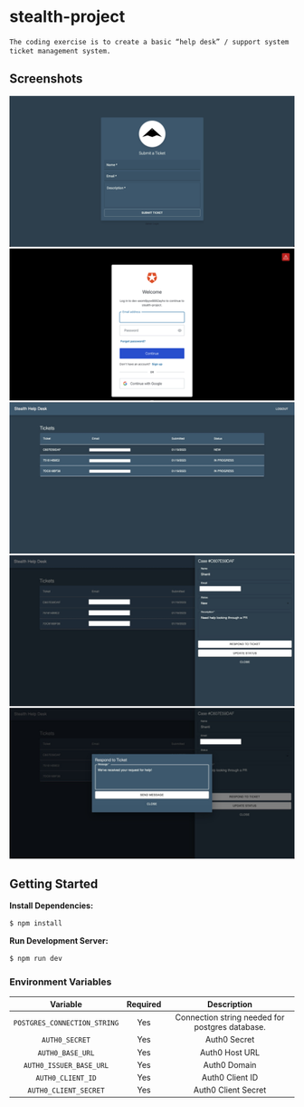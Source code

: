 # stealth-project

```
The coding exercise is to create a basic “help desk” / support system ticket management system.
```

## Screenshots

![form](.images/form.png)
![auth](.images/auth.png)
![dashboard](.images/dashboard.jpg)
![ticket](.images/ticket.jpg)
![respond](.images/respond.jpg)

## Getting Started

**Install Dependencies:**

```sh
$ npm install
```

**Run Development Server:**

```sh
$ npm run dev
```

### Environment Variables

|Variable|Required|Description|
|:-:|:-:|:-:|
|`POSTGRES_CONNECTION_STRING`|Yes|Connection string needed for postgres database.|
|`AUTH0_SECRET`|Yes|Auth0 Secret|
|`AUTH0_BASE_URL`|Yes|Auth0 Host URL|
|`AUTH0_ISSUER_BASE_URL`|Yes|Auth0 Domain|
|`AUTH0_CLIENT_ID`|Yes|Auth0 Client ID|
|`AUTH0_CLIENT_SECRET`|Yes|Auth0 Client Secret|
